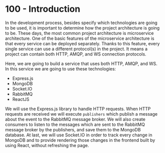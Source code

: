 # 100 - Introduction

In the development process, besides specify which technologies are going to be used, it is important to determine how the project architecture is going to be. These days, the most common project architecture is microservice architecture. One of the basic features of the microservice architecture is that every service can be deployed separately. Thanks to this feature, every single service can use a different protocol(s) in the project. It means a project can contain both HTTP, AMQP, and WS connection protocols.

Here, we are going to build a service that uses both HTTP, AMQP, and WS. In this service we are going to use these technologies:

- Express.js
- MongoDB
- Socket.IO
- RabbitMQ
- ReactJS

We will use the Express.js library to handle HTTP requests. When HTTP requests are received we will execute ```publishers``` which publish a message about the event to the RabbitMQ message broker. We will also create consumers to listen to the messages which are sent to the RabbitMQ message broker by the publishers, and save them to the MongoDB database. At last, we will use Socket.IO in order to track every change in MongoDB and to provide rendering those changes in the frontend built by using React, without refreshing the page.
